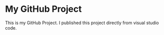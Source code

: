 # My GitHub Project
This is my GitHub Project. I published this project directly from visual studio code.